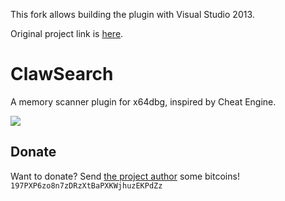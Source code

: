 This fork allows building the plugin with Visual Studio 2013.

Original project link is [here](https://github.com/codecat/ClawSearch).

# ClawSearch

A memory scanner plugin for x64dbg, inspired by Cheat Engine.

![](Screenshot.png)

## Donate

Want to donate? Send [the project author](https://github.com/codecat) some bitcoins! `197PXP6zo8n7zDRzXtBaPXKWjhuzEKPdZz`
